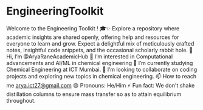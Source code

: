 # EngineeringToolkit
Welcome to the Engineering Toolkit ! 🎓✨ Explore a repository where academic insights are shared openly, offering help and resources for everyone to learn and grow. Expect a delightful mix of meticulously crafted notes, insightful code snippets, and the occasional scholarly rabbit hole.
👋 Hi, I’m @AryaRaneAcademicHub
👀 I’m interested in Computational advancements and AI/ML in chemical engineering
🌱 I’m currently studying Chemical Engineering at ICT Mumbai.
💞️ I’m looking to collaborate on coding projects and exploring new topics in chemical engineering.
📫 How to reach me arya.ict27@gmail.com
😄 Pronouns: He/Him
⚡ Fun fact: We don't shake distillation columns to ensure mass transfer so as to attain equilibrium throughout.
